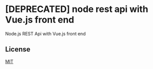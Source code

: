 # [DEPRECATED] node rest api with Vue.js front end
Node.js REST Api with Vue.js front end

## License
[MIT](LICENSE.md)
